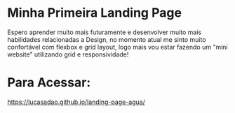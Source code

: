 <h1>Minha Primeira Landing Page</h1>
<p>Espero aprender muito mais futuramente e desenvolver muito mais habilidades relacionadas a Design, no momento atual me sinto muito confortável com flexbox e grid layout, logo mais vou estar fazendo um "mini website" utilizando grid e responsividade!</p>
<h1>Para Acessar:</h1>
<a href="https://lucasadao.github.io/landing-page-agua/" target="_blank">https://lucasadao.github.io/landing-page-agua/</a>
